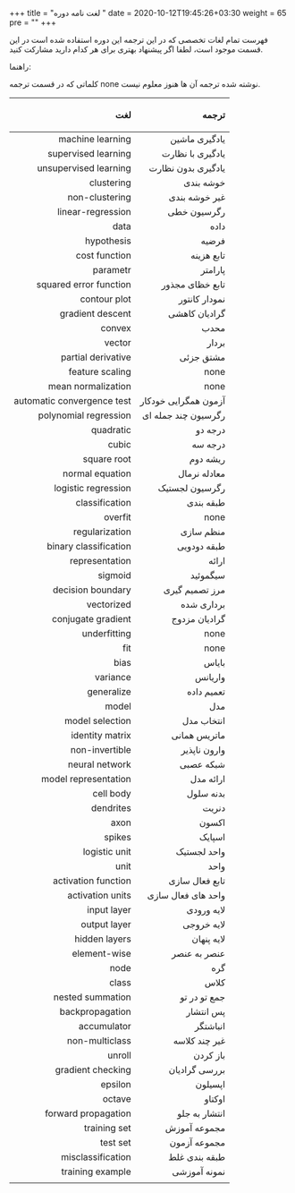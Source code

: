 +++
title = "لغت نامه دوره "
date = 2020-10-12T19:45:26+03:30
weight = 65
pre = "<i class='fa fa-book' ></i>"
+++

فهرست تمام لغات تخصصی که در این ترجمه این دوره استفاده شده است در این قسمت موجود است،
لطفا اگر پیشنهاد بهتری برای هر کدام دارید مشارکت کنید.

راهنما:

کلماتی که در قسمت ترجمه none نوشته شده ترجمه آن ها هنوز معلوم نیست.



| <p align="right"> لغت </p>| <p align="right"> ترجمه </p> |
| -------------------------:| ----------------------------:|
| machine learning          | یادگیری ماشین                |
| supervised learning       | یادگیری با نظارت             |
| unsupervised learning     | یادگیری بدون نظارت           |
| clustering                | خوشه بندی                    |
| non-clustering            | غیر خوشه بندی                |
| linear-regression         |          رگرسیون خطی         |
|        data               |           داده               |
|   hypothesis              |             فرضیه            |
|        cost function      |      تابع هزینه              |
|             parametr      |               پارامتر        |
|  squared error function   |  تابع خظای مجذور             |
|     contour plot          |          نمودار کانتور       |
|    gradient descent       |    گرادیان کاهشی             |
|      convex               |        محدب                  |
|    vector                 |      بردار                   |
| partial derivative        |    مشتق جزئی                 |
|   feature scaling         |         none                 |
|     mean normalization    |         none                 |
|automatic convergence test | آزمون همگرایی خودکار         |
|   polynomial regression   |   رگرسیون چند جمله ای        |
|   quadratic               |    درجه دو                   |
|  cubic                    |    درجه سه                   |
|    square root            |      ریشه دوم                |
|  normal equation          |   معادله نرمال               |
|   logistic regression     |   رگرسیون لجستیک             |
| classification            |     طبقه بندی                |
|      overfit              |       none                   |
|    regularization         |    منظم سازی                 |
|    binary classification  |       طبقه دودویی            |
|    representation         |       ارائه                  |
|   sigmoid                 |       سیگموئید               |
|   decision boundary       |         مرز تصمیم گیری       |
|     vectorized            |     برداری شده               |
|   conjugate gradient      |    گرادیان مزدوج             |
|   underfitting            |        none                  |
|     fit                   |         none                 |
|    bias                   |      بایاس                   |
|      variance             |       واریانس                |
|   generalize              |    تعمیم داده                |
|    model                  |     مدل                      |
|   model selection         |         انتخاب مدل           |
|  identity matrix          |       ماتریس همانی           |
|   non-invertible          |       وارون ناپذیر           |
|    neural network         |      شبکه عصبی               |
|    model representation   |      ارائه مدل               |
|    cell body              |        بدنه سلول             |
|   dendrites               |       دنریت                  |
|     axon                  |       اکسون                  |
|        spikes             |      اسپایک                  |
|     logistic unit         |     واحد لجستیک              |
|      unit                 |      واحد                    |
|    activation function    |    تابع فعال سازی            |
|   activation units        |         واحد های فعال سازی   |
|    input layer            |     لایه ورودی                |
|    output layer           |     لایه خروجی                |
|   hidden layers           |   لایه پنهان                  |
|  element-wise             |    عنصر به عنصر              |
|     node                  |       گره                    |
|     class                 |      کلاس                     |
|    nested summation       |      جمع تو در تو            |
|   backpropagation         |        پس انتشار             |
|     accumulator           |     انباشتگر                 |
|     non-multiclass        |      غیر چند کلاسه            |
|       unroll              |      باز کردن                |
|   gradient checking       |     بررسی گرادیان            |
|    epsilon                |      اپسیلون                 |
|    octave                 |     اوکتاو                   |
|   forward propagation     |    انتشار به جلو             |
|    training set           |     مجموعه آموزش             |
|      test set             |    مجموعه آزمون              |
|   misclassification       |        طبقه بندی غلط         |
|    training example       |      نمونه آموزشی            |
|                           |                              |
